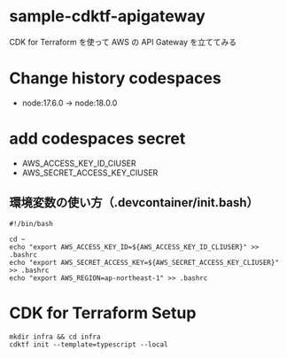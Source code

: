 # sample-cdktf-apigateway

CDK for Terraform を使って AWS の API Gateway を立ててみる

# Change history codespaces

- node:17.6.0 -> node:18.0.0

# add codespaces secret

- AWS_ACCESS_KEY_ID_CIUSER
- AWS_SECRET_ACCESS_KEY_CIUSER

## 環境変数の使い方（.devcontainer/init.bash）

```
#!/bin/bash

cd ~
echo "export AWS_ACCESS_KEY_ID=${AWS_ACCESS_KEY_ID_CLIUSER}" >> .bashrc
echo "export AWS_SECRET_ACCESS_KEY=${AWS_SECRET_ACCESS_KEY_CLIUSER}" >> .bashrc
echo "export AWS_REGION=ap-northeast-1" >> .bashrc
```

# CDK for Terraform Setup

```
mkdir infra && cd infra
cdktf init --template=typescript --local
```
